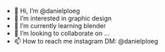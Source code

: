 - 👋 Hi, I’m @danielploeg
- 👀 I’m interested in graphic design
- 🌱 I’m currently learning blender
- 💞️ I’m looking to collaborate on ...
- 📫 How to reach me instagram DM: @danielploeg

<!---
danielploeg/danielploeg is a ✨ special ✨ repository because its `README.md` (this file) appears on your GitHub profile.
You can click the Preview link to take a look at your changes.
--->
